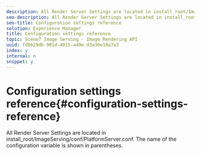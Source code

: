 ```yaml
---
description: All Render Server Settings are located in install_root/ImageServing/conf/PlatformServer.conf. The name of the configuration variable is shown in parentheses.
seo-description: All Render Server Settings are located in install_root/ImageServing/conf/PlatformServer.conf. The name of the configuration variable is shown in parentheses.
seo-title: Configuration settings reference
solution: Experience Manager
title: Configuration settings reference
topic: Scene7 Image Serving - Image Rendering API
uuid: fd9629d6-901d-4015-a49e-d3a36e18a7a3
index: y
internal: n
snippet: y
---
```


# Configuration settings reference{#configuration-settings-reference}

All Render Server Settings are located in install_root/ImageServing/conf/PlatformServer.conf. The name of the configuration variable is shown in parentheses.

